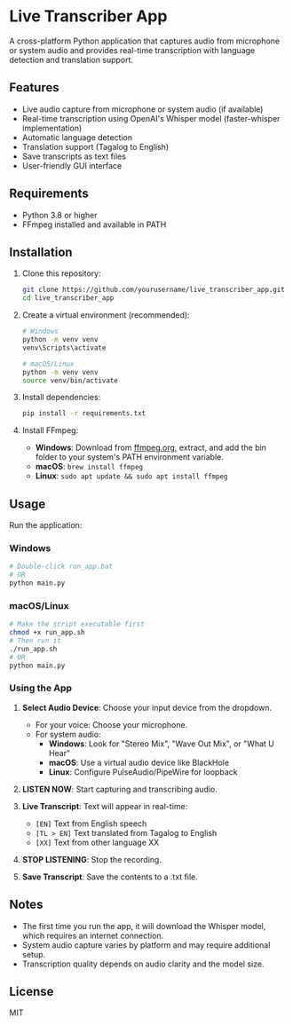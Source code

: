 # Live Transcriber App

A cross-platform Python application that captures audio from microphone or system audio and provides real-time transcription with language detection and translation support.

## Features

- Live audio capture from microphone or system audio (if available)
- Real-time transcription using OpenAI's Whisper model (faster-whisper implementation)
- Automatic language detection
- Translation support (Tagalog to English)
- Save transcripts as text files
- User-friendly GUI interface

## Requirements

- Python 3.8 or higher
- FFmpeg installed and available in PATH

## Installation

1. Clone this repository:
   ```bash
   git clone https://github.com/yourusername/live_transcriber_app.git
   cd live_transcriber_app
   ```

2. Create a virtual environment (recommended):
   ```bash
   # Windows
   python -m venv venv
   venv\Scripts\activate
   
   # macOS/Linux
   python -m venv venv
   source venv/bin/activate
   ```

3. Install dependencies:
   ```bash
   pip install -r requirements.txt
   ```

4. Install FFmpeg:
   - **Windows**: Download from [ffmpeg.org](https://ffmpeg.org/download.html), extract, and add the bin folder to your system's PATH environment variable.
   - **macOS**: `brew install ffmpeg`
   - **Linux**: `sudo apt update && sudo apt install ffmpeg`

## Usage

Run the application:

### Windows
```bash
# Double-click run_app.bat
# OR
python main.py
```

### macOS/Linux
```bash
# Make the script executable first
chmod +x run_app.sh
# Then run it
./run_app.sh
# OR
python main.py
```

### Using the App

1. **Select Audio Device**: Choose your input device from the dropdown.
   - For your voice: Choose your microphone.
   - For system audio:
     - **Windows**: Look for "Stereo Mix", "Wave Out Mix", or "What U Hear"
     - **macOS**: Use a virtual audio device like BlackHole
     - **Linux**: Configure PulseAudio/PipeWire for loopback

2. **LISTEN NOW**: Start capturing and transcribing audio.

3. **Live Transcript**: Text will appear in real-time:
   - `[EN]` Text from English speech
   - `[TL > EN]` Text translated from Tagalog to English
   - `[XX]` Text from other language XX

4. **STOP LISTENING**: Stop the recording.

5. **Save Transcript**: Save the contents to a .txt file.

## Notes

- The first time you run the app, it will download the Whisper model, which requires an internet connection.
- System audio capture varies by platform and may require additional setup.
- Transcription quality depends on audio clarity and the model size.

## License

MIT

